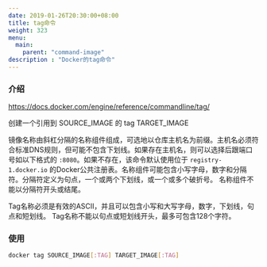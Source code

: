 ```yaml
---
date: 2019-01-26T20:30:00+08:00
title: tag命令
weight: 323
menu:
  main:
    parent: "command-image"
description : "Docker的tag命令"
---
```


### 介绍

https://docs.docker.com/engine/reference/commandline/tag/

创建一个引用到 SOURCE_IMAGE 的 tag TARGET_IMAGE

镜像名称由斜杠分隔的名称组件组成，可选地以仓库主机名为前缀。主机名必须符合标准DNS规则，但可能不包含下划线。如果存在主机名，则可以选择后跟端口号如以下格式的 `:8080`。如果不存在，该命令默认使用位于 `registry-1.docker.io` 的Docker公共注册表。名称组件可能包含小写字母，数字和分隔符。分隔符定义为句点，一个或两个下划线，或一个或多个破折号。 名称组件不能以分隔符开头或结尾。

Tag名称必须是有效的ASCII，并且可以包含小写和大写字母，数字，下划线，句点和短划线。 Tag名称不能以句点或短划线开头，最多可包含128个字符。

### 使用

```bash
docker tag SOURCE_IMAGE[:TAG] TARGET_IMAGE[:TAG]
```


